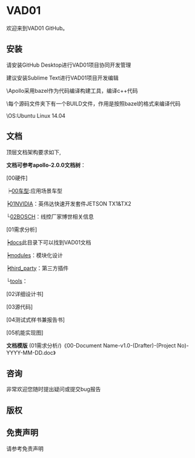# VAD01

欢迎来到VAD01 GitHub。

## 安装
请安装GitHub Desktop进行VAD01项目协同开发管理

建议安装Sublime Text进行VAD01项目开发编辑

\\Apollo采用bazel作为代码编译构建工具，编译c++代码

\\每个源码文件夹下有一个BUILD文件，作用是按照bazel的格式来编译代码

\\OS:Ubuntu Linux 14.04

## 文档
顶层文档架构要求如下,

**文档可参考apollo-2.0.0文档树**：

[00硬件]

   ┝[00车型](00硬件/00车型/):应用场景车型
   
   ┝[01NVIDIA](00硬件/01NVIDIA/)：英伟达快速开发套件JETSON TX1&TX2
   
   └[02BOSCH](00硬件/02BOSCH/)：线控厂家博世相关信息
   
[01需求分析]

   ┝[docs](01需求分析/docs/)此目录下可以找到VAD01文档
   
   ┝[modules](01需求分析/modules/)：模块化设计
   
   ┝[third_party](01需求分析/third_party/)：第三方插件
   
   └[tools](01需求分析/tools/)：
   
[02详细设计书]

[03源代码]

[04测试式样书兼报告书]

[05机能实现图]

**文档模版**
(01需求分析/)《00-Document Name-v1.0-(Drafter)-(Project No)-YYYY-MM-DD.doc》

## 咨询

非常欢迎您随时提出疑问或提交bug报告

## 版权


## 免责声明
请参考免责声明
